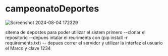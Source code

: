 # campeonatoDeportes
![Screenshot 2024-08-04 172329](https://github.com/user-attachments/assets/ff734666-f403-4541-9851-ce850edffe73)

sitema de depostes
para poder utilizar el sistem primero
--clonar el repositorio
--depues intalar el reuriments con (pip install -r requirements.txt)
-- depues correr el servidor 
y utilizar la interfaz
el usuario el Marco  y clave 1234
